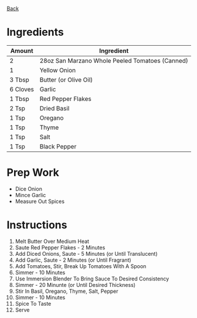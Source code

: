 [Back](https://github.com/robrushton/recipes/blob/main/README.md)

# Ingredients
| Amount | Ingredient |
|--------|------------|
| 2 | 28oz San Marzano Whole Peeled Tomatoes (Canned) |
| 1 | Yellow Onion |
| 3 Tbsp | Butter (or Olive Oil) |
| 6 Cloves| Garlic |
| 1 Tbsp | Red Pepper Flakes |
| 2 Tsp | Dried Basil |
| 1 Tsp | Oregano |
| 1 Tsp | Thyme |
| 1 Tsp | Salt |
| 1 Tsp | Black Pepper |

# Prep Work
- Dice Onion
- Mince Garlic
- Measure Out Spices

# Instructions
1. Melt Butter Over Medium Heat
2. Saute Red Pepper Flakes - 2 Minutes
3. Add Diced Onions, Saute - 5 Minutes (or Until Translucent)
5. Add Garlic, Saute - 2 Minutes (or Until Fragrant)
7. Add Tomatoes, Stir, Break Up Tomatoes With A Spoon
9. Simmer - 10 Minutes
11. Use Immersion Blender To Bring Sauce To Desired Consistency
12. Simmer - 20 Minunte (or Until Desired Thickness)
13. Stir In Basil, Oregano, Thyme, Salt, Pepper
14. Simmer - 10 Minutes
15. Spice To Taste
16. Serve
